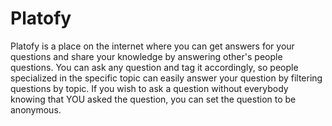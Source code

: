 # Platofy
Platofy is a place on the internet where you can get answers for your questions and share your knowledge by answering other's people questions.
You can ask any question and tag it accordingly, so people specialized in the specific topic can easily answer your question by filtering questions by topic.
If you wish to ask a question without everybody knowing that YOU asked the question, you can set the question to be anonymous.

## 

